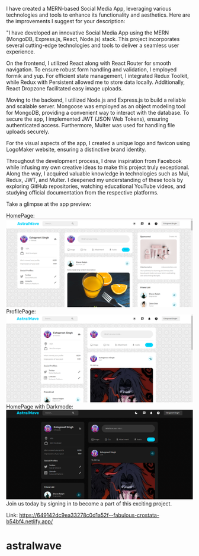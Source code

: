 I have created a MERN-based Social Media App, leveraging various technologies and tools to enhance its functionality and aesthetics. Here are the improvements I suggest for your description:

"I have developed an innovative Social Media App using the MERN (MongoDB, Express.js, React, Node.js) stack. This project incorporates several cutting-edge technologies and tools to deliver a seamless user experience.

On the frontend, I utilized React along with React Router for smooth navigation. To ensure robust form handling and validation, I employed formik and yup. For efficient state management, I integrated Redux Toolkit, while Redux with Persistent allowed me to store data locally. Additionally, React Dropzone facilitated easy image uploads.

Moving to the backend, I utilized Node.js and Express.js to build a reliable and scalable server. Mongoose was employed as an object modeling tool for MongoDB, providing a convenient way to interact with the database. To secure the app, I implemented JWT (JSON Web Tokens), ensuring authenticated access. Furthermore, Multer was used for handling file uploads securely.

For the visual aspects of the app, I created a unique logo and favicon using LogoMaker website, ensuring a distinctive brand identity.

Throughout the development process, I drew inspiration from Facebook while infusing my own creative ideas to make this project truly exceptional. Along the way, I acquired valuable knowledge in technologies such as Mui, Redux, JWT, and Multer. I deepened my understanding of these tools by exploring GitHub repositories, watching educational YouTube videos, and studying official documentation from the respective platforms.

Take a glimpse at the app preview:

HomePage: ![Alt text](image-2.png)
ProfilePage:![Alt text](image-1.png)
HomePage with Darkmode: ![Alt text](image.png)
Join us today by signing in to become a part of this exciting project.

Link: https://649142dc9ea33278c0d1a52f--fabulous-crostata-b54bf4.netlify.app/
# astralwave

